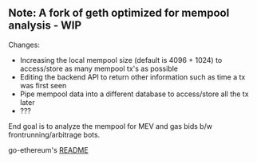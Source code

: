 ## Note: A fork of geth optimized for mempool analysis - WIP

Changes: 
* Increasing the local mempool size (default is 4096 + 1024) to access/store as many mempool tx's as possible
* Editing the backend API to return other information such as time a tx was first seen
* Pipe mempool data into a different database to access/store all the tx later
* ???

End goal is to analyze the mempool for MEV and gas bids b/w frontrunning/arbitrage bots. 


go-ethereum's [README](https://github.com/ethereum/go-ethereum/blob/master/README.md)
